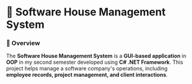 # 🏢 Software House Management System  

### 📌 Overview  
The **Software House Management System** is a **GUI-based application** in **OOP** in my second semester developed using **C# .NET Framework**. This project helps manage a software company's operations, including **employee records, project management, and client interactions**.  

